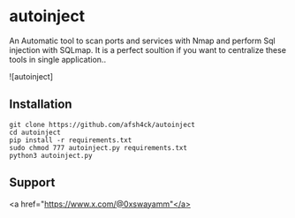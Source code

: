 # autoinject
An Automatic tool to scan ports and services with Nmap and perform Sql injection with SQLmap. It is a perfect soultion if you want to centralize these tools in single application..

![autoinject]

## Installation
```
git clone https://github.com/afsh4ck/autoinject
cd autoinject
pip install -r requirements.txt
sudo chmod 777 autoinject.py requirements.txt
python3 autoinject.py
```

## Support

<a href="https://www.x.com/@0xswayamm"</a></p>
